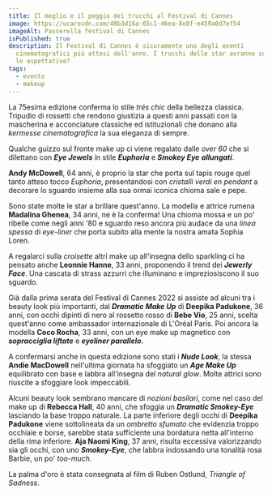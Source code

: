 ```yaml
---
title: Il meglio e il peggio dei trucchi al Festival di Cannes
image: https://ucarecdn.com/48b3d16a-65c1-46ea-8e8f-e459a0d7ef54
imageAlt: Passerella festival di Cannes
isPublished: true
description: Il Festival di Cannes è sicuramente uno degli eventi
  cinematografici più attesi dell'anno. I trucchi delle star avranno soddisfatto
  le aspettative?
tags:
  - evento
  - makeup
---
```

La 75esima edizione conferma lo stile *trés chic* della bellezza classica. Tripudio di rossetti che rendono giustizia a questi anni passati con la mascherina e acconciature classiche ed istituzionali che donano alla *kermesse cinematografica* la sua eleganza di sempre.

Qualche guizzo sul fronte make up ci viene regalato dalle *over 60* che si dilettano con ***Eye Jewels*** in stile ***Euphoria*** e ***Smokey Eye*** ***allungati***.

**Andy McDowell**, 64 anni, è proprio la star che porta sul tapis rouge quel tanto atteso tocco *Euphoria*, presentandosi con *cristalli verdi en pendant* a decorare lo sguardo insieme alla sua ormai iconica chioma sale e pepe.

Sono state molte le star a brillare quest'anno. La modella e attrice rumena **Madalina Ghenea**, 34 anni, ne è la conferma! Una chioma mossa e un po' ribelle come negli anni '80 e sguardo reso ancora più audace da una *linea spessa* di *eye-liner* che porta subito alla mente la nostra amata Sophia Loren.

A regalarci sulla *croisette* altri make up all'insegna dello sparkling ci ha pensato anche **Leonnie Hanne**, 33 anni, proponendo il trend dei ***Jewerly Face***. Una cascata di strass azzurri che illuminano e impreziosiscono il suo sguardo.

Già dalla prima serata del Festival di Cannes 2022 si assiste ad alcuni tra i beauty look più importanti, dal ***Dramatic Make Up*** di **Deepika Padukone**, 36 anni, con occhi dipinti di nero al rossetto rosso di **Bebe Vio**, 25 anni, scelta quest'anno come ambassador internazionale di L'Oréal Paris. Poi ancora la modella **Coco Rocha**, 33 anni, con un eye make up magnetico con ***sopracciglia liftate*** e ***eyeliner parallelo.***

A confermarsi anche in questa edizione sono stati i ***Nude Look***, la stessa **Andie MacDowell** nell'ultima giornata ha sfoggiato un ***Age Make Up*** equilibrato con base e labbra all'insegna del *natural glow*. Molte attrici sono riuscite a sfoggiare look impeccabili.

Alcuni beauty look sembrano mancare di *nozioni basilari*, come nel caso del make up di **Rebecca Hall**, 40 anni, che sfoggia un ***Dramatic Smokey-Eye*** lasciando la base troppo naturale. La parte inferiore degli occhi di **Deepika Padukone** viene sottolineata da un *ombretto sfumato* che evidenzia troppo occhiaie e borse, sarebbe stata sufficiente una bordatura netta all'interno della rima inferiore. **Aja Naomi King**, 37 anni, risulta eccessiva valorizzando sia gli occhi,  con uno ***Smokey-Eye***, che labbra indossando una tonalità rosa Barbie, un po' *too-much*.

La palma d'oro è stata consegnata al film di Ruben Ostlund, *Triangle of Sadness*.
